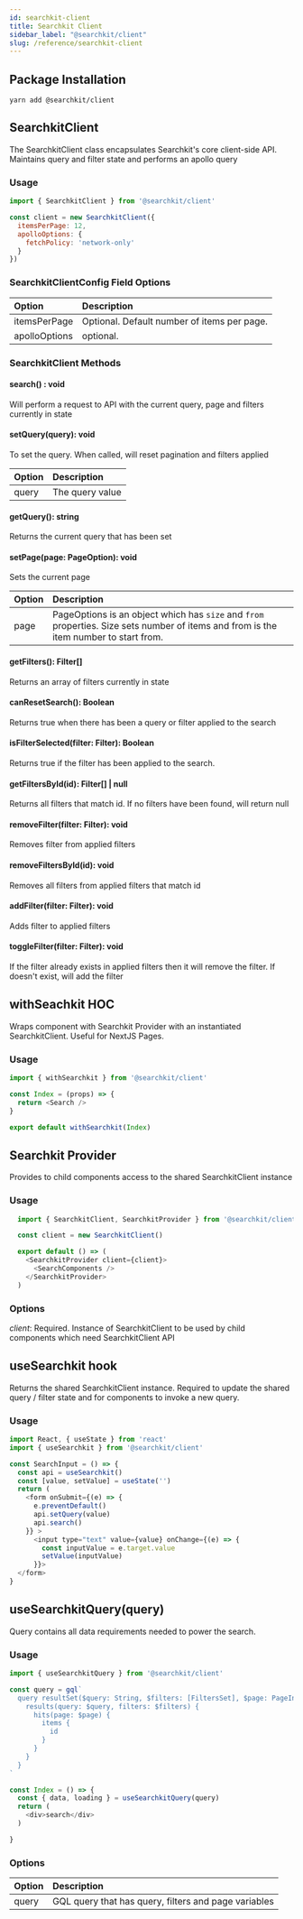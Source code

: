 ```yaml
---
id: searchkit-client
title: Searchkit Client
sidebar_label: "@searchkit/client"
slug: /reference/searchkit-client
---
```


## Package Installation

```yarn add @searchkit/client```

## SearchkitClient

The SearchkitClient class encapsulates Searchkit's core client-side API. Maintains query and filter state and performs an apollo query  

### Usage

```javascript
import { SearchkitClient } from '@searchkit/client'

const client = new SearchkitClient({
  itemsPerPage: 12,
  apolloOptions: {
    fetchPolicy: 'network-only'
  }
})

```

### SearchkitClientConfig Field Options

| Option        |      Description      |
| :------------- | :----------- |
| itemsPerPage         | Optional. Default number of items per page. |
| apolloOptions | optional. |

### SearchkitClient Methods

#### search() : void
Will perform a request to API with the current query, page and filters currently in state

#### setQuery(query): void
To set the query. When called, will reset pagination and filters applied

| Option        |      Description      |
| :------------- | :----------- |
| query         | The query value |

#### getQuery(): string
Returns the current query that has been set

#### setPage(page: PageOption): void
Sets the current page

| Option        | Description      |
| :------------- | :----------- |
| page          | PageOptions is an object which has `size` and `from` properties. Size sets number of items and from is the item number to start from. |

#### getFilters(): Filter[]
Returns an array of filters currently in state

#### canResetSearch(): Boolean
Returns true when there has been a query or filter applied to the search

#### isFilterSelected(filter: Filter): Boolean
Returns true if the filter has been applied to the search.

#### getFiltersById(id): Filter[] | null
Returns all filters that match id. If no filters have been found, will return null

#### removeFilter(filter: Filter): void
Removes filter from applied filters

#### removeFiltersById(id): void
Removes all filters from applied filters that match id

#### addFilter(filter: Filter): void
Adds filter to applied filters

#### toggleFilter(filter: Filter): void
If the filter already exists in applied filters then it will remove the filter. If doesn't exist, will add the filter

## withSeachkit HOC
Wraps component with Searchkit Provider with an instantiated SearchkitClient. Useful for NextJS Pages. 

### Usage

```javascript
import { withSearchkit } from '@searchkit/client'

const Index = (props) => {
  return <Search />
}

export default withSearchkit(Index)

```

## Searchkit Provider
Provides to child components access to the shared SearchkitClient instance

### Usage

```javascript
  import { SearchkitClient, SearchkitProvider } from '@searchkit/client

  const client = new SearchkitClient()

  export default () => (
    <SearchkitProvider client={client}>
      <SearchComponents />
    </SearchkitProvider>
  )

```

### Options
*client*: Required. Instance of SearchkitClient to be used by child components which need SearchkitClient API

## useSearchkit hook
Returns the shared SearchkitClient instance. Required to update the shared query / filter state and for components to invoke a new query.

### Usage

```javascript
import React, { useState } from 'react'
import { useSearchkit } from '@searchkit/client'

const SearchInput = () => {
  const api = useSearchkit()
  const [value, setValue] = useState('')
  return (
    <form onSubmit={(e) => {
      e.preventDefault()
      api.setQuery(value)
      api.search()
    }} >
      <input type="text" value={value} onChange={(e) => {
        const inputValue = e.target.value
        setValue(inputValue)
      }}>
  </form>
}
```

## useSearchkitQuery(query)
Query contains all data requirements needed to power the search.

### Usage

```javascript
import { useSearchkitQuery } from '@searchkit/client'

const query = gql`
  query resultSet($query: String, $filters: [FiltersSet], $page: PageInput) {
    results(query: $query, filters: $filters) {
      hits(page: $page) {
        items {
          id
        }
      }
    }
  }
`

const Index = () => {
  const { data, loading } = useSearchkitQuery(query)
  return (
    <div>search</div>
  )

}
```

### Options
| Option        | Description      |
| :------------- | :----------- |
| query          | GQL query that has query, filters and page variables |
